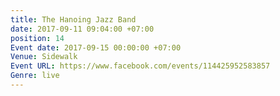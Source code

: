 ```yaml
---
title: The Hanoing Jazz Band
date: 2017-09-11 09:04:00 +07:00
position: 14
Event date: 2017-09-15 00:00:00 +07:00
Venue: Sidewalk
Event URL: https://www.facebook.com/events/114425952583857
Genre: live
---
```


